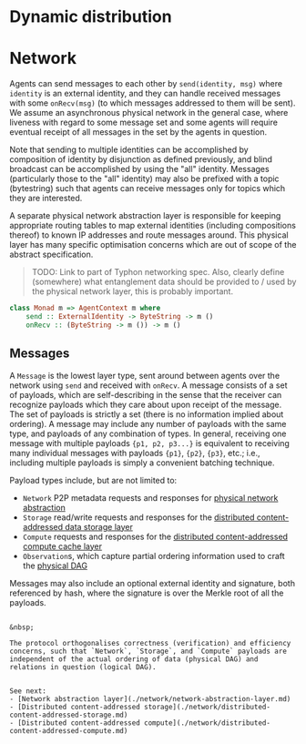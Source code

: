 # Dynamic distribution

# Network

Agents can send messages to each other by `send(identity, msg)` where `identity` is an external identity, and they can handle received messages with some `onRecv(msg)` (to which messages addressed to them will be sent). We assume an asynchronous physical network in the general case, where liveness with regard to some message set and some agents will require eventual receipt of all messages in the set by the agents in question.

Note that sending to multiple identities can be accomplished by composition of identity by disjunction as defined previously, and blind broadcast can be accomplished by using the "all" identity. Messages (particularly those to the "all" identity) may also be prefixed with a topic (bytestring) such that agents can receive messages only for topics which they are interested.

A separate physical network abstraction layer is responsible for keeping appropriate routing tables to map external identities (including compositions thereof) to known IP addresses and route messages around. This physical layer has many specific optimisation concerns which are out of scope of the abstract specification.

> TODO: Link to part of Typhon networking spec. Also, clearly define (somewhere) what entanglement data should be provided to / used by the physical network layer, this is probably important.

```haskell
class Monad m => AgentContext m where
    send :: ExternalIdentity -> ByteString -> m ()
    onRecv :: (ByteString -> m ()) -> m ()
```

## Messages

A `Message` is the lowest layer type, sent around between agents over the network using `send` and received with `onRecv`. A message consists of a set of payloads, which are self-describing in the sense that the receiver can recognize payloads which they care about upon receipt of the message. The set of payloads is strictly a set (there is no information implied about ordering). A message may include any number of payloads with the same type, and payloads of any combination of types. In general, receiving one message with multiple payloads `{p1, p2, p3...}` is equivalent to receiving many individual messages with payloads `{p1}`, `{p2}`, `{p3}`, etc.; i.e., including multiple payloads is simply a convenient batching technique.

Payload types include, but are not limited to:
- `Network` P2P metadata requests and responses for [physical network abstraction](./network/network-abstraction-layer.md)
- `Storage` read/write requests and responses for the [distributed content-addressed data storage layer](./network/distributed-content-addressed-storage.md)
- `Compute` requests and responses for the [distributed content-addressed compute cache layer](./network/distributed-content-addressed-compute.md)
- `Observation`s, which capture partial ordering information used to craft the [physical DAG](./physical-dag.md)

Messages may also include an optional external identity and signature, both referenced by hash, where the signature is over the Merkle root of all the payloads. 

```

&nbsp;

The protocol orthogonalises correctness (verification) and efficiency concerns, such that `Network`, `Storage`, and `Compute` payloads are independent of the actual ordering of data (physical DAG) and relations in question (logical DAG).

```
```

See next:
- [Network abstraction layer](./network/network-abstraction-layer.md)
- [Distributed content-addressed storage](./network/distributed-content-addressed-storage.md)
- [Distributed content-addressed compute](./network/distributed-content-addressed-compute.md)